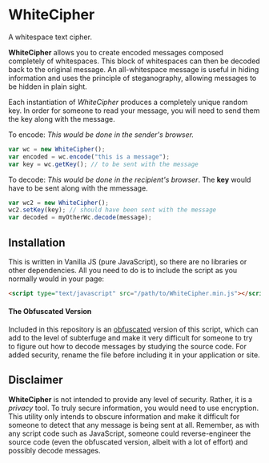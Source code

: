 # WhiteCipher
A whitespace text cipher.


**WhiteCipher** allows you to create encoded messages composed
completely of whitespaces. This block of whitespaces can then
be decoded back to the original message. An all-whitespace message
is useful in hiding information and uses the principle of steganography,
allowing messages to be hidden in plain sight.

Each instantiation of *WhiteCipher* produces a completely
unique random key. In order for someone to read your message,
you will need to send them the key along with the message.

To encode: *This would be done in the sender's browser.*
```javascript
var wc = new WhiteCipher();
var encoded = wc.encode("this is a message");
var key = wc.getKey(); // to be sent with the message
```


To decode: *This would be done in the recipient's browser*. The **key** would have to be sent along with the mmessage.

```javascript
var wc2 = new WhiteCipher();
wc2.setKey(key); // should have been sent with the message
var decoded = myOtherWc.decode(message);
```

## Installation
This is written in Vanilla JS (pure JavaScript), so there are no libraries or other dependencies. 
All you need to do is to include the script as you normally would in your page:

```html
<script type="text/javascript" src="/path/to/WhiteCipher.min.js"></script>
```
#### The Obfuscated Version
Included in this repository is an <u>obfuscated</u> version of this script, which can add to
the level of subterfuge and make it very difficult for someone to try to figure out
how to decode messages by studying the source code. For added security, rename the file
before including it in your application or site.

## Disclaimer
**WhiteCipher** is not intended to provide any level of security. Rather, it is a *privacy* tool. To truly secure information,
you would need to use encryption. This utility only intends to obscure information and make
it difficult for someone to detect that any message is being sent at all. Remember, as with any script code such as JavaScript,
someone could reverse-engineer the source code (even the obfuscated version, albeit with a lot of effort) and possibly
decode messages.
